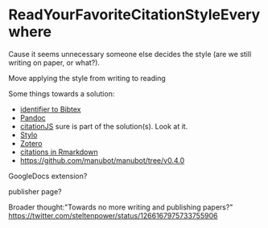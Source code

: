 # ReadYourFavoriteCitationStyleEverywhere
Cause it seems unnecessary someone else decides the style (are we still writing on paper, or what?).

Move applying the style from writing to reading

Some things towards a solution:
- [identifier to Bibtex](https://doi-to-bibtex-converter.herokuapp.com/)
- [Pandoc](https://blog.esciencecenter.nl/why-all-youll-ever-need-is-markdown-dc604f0ab309)
- [citationJS](https://peerj.com/articles/cs-214/) sure is part of the solution(s). Look at it.
- [Stylo](https://fosdem.org/2020/schedule/event/open_research_stylo/)
- [Zotero](https://www.zotero.org/)
- [citations in Rmarkdown](https://rmarkdown.rstudio.com/authoring_bibliographies_and_citations.html)
- https://github.com/manubot/manubot/tree/v0.4.0

GoogleDocs extension?

publisher page?


Broader thought:"Towards no more writing and publishing papers?"
https://twitter.com/steltenpower/status/1266167975733755906
